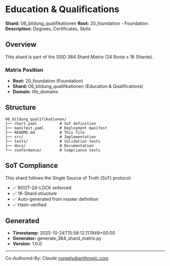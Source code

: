 # Education & Qualifications

**Shard:** 06_bildung_qualifikationen
**Root:** 20_foundation - Foundation
**Description:** Degrees, Certificates, Skills

## Overview

This shard is part of the SSID 384 Shard Matrix (24 Roots x 16 Shards).

### Matrix Position
- **Root:** 20_foundation (Foundation)
- **Shard:** 06_bildung_qualifikationen (Education & Qualifications)
- **Domain:** life_domains

## Structure

```
06_bildung_qualifikationen/
├── chart.yaml          # SoT definition
├── manifest.yaml       # Deployment manifest
├── README.md           # This file
├── src/                # Implementation
├── tests/              # Validation tests
├── docs/               # Documentation
└── conformance/        # Compliance tests
```

## SoT Compliance

This shard follows the Single Source of Truth (SoT) protocol:
- ✅ ROOT-24-LOCK enforced
- ✅ 16-Shard structure
- ✅ Auto-generated from master definition
- ✅ Hash-verified

## Generated

- **Timestamp:** 2025-10-24T15:58:12.117849+00:00
- **Generator:** generate_384_shard_matrix.py
- **Version:** 1.0.0

---

Co-Authored-By: Claude <noreply@anthropic.com>
